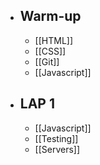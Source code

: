 - ## Warm-up
	- [[HTML]]
	- [[CSS]]
	- [[Git]]
	- [[Javascript]]
- ## LAP 1
	- [[Javascript]]
	- [[Testing]]
	- [[Servers]]